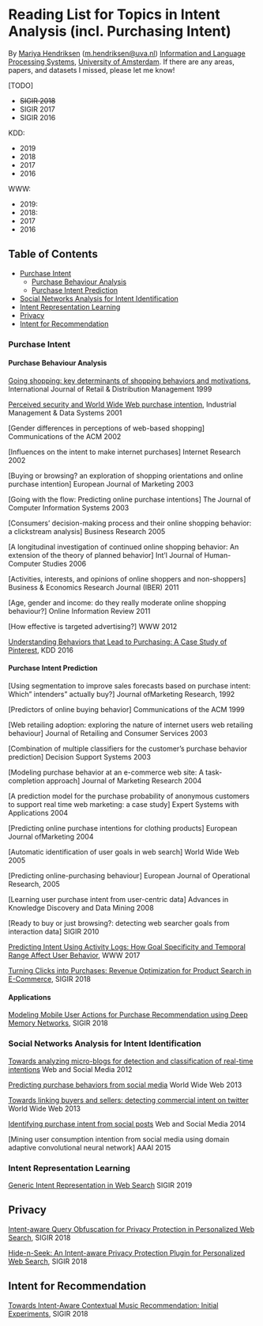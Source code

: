 # Reading List for Topics in Intent Analysis (incl. Purchasing Intent)
By [Mariya Hendriksen](https://mariyahendriksen.github.io./) (m.hendriksen@uva.nl) [Information and Language Processing Systems](https://ilps.science.uva.nl/), [University of Amsterdam](https://www.uva.nl/). If there are any areas, papers, and datasets I missed, please let me know!

[TODO]
* ~~SIGIR 2018~~
* SIGIR 2017
* SIGIR 2016

KDD:
* 2019
* 2018
* 2017
* 2016

WWW:
* 2019:
* 2018:
* 2017
* 2016

## Table of Contents

* [Purchase Intent](#purchase-intent)
  * [Purchase Behaviour Analysis](#Purchase-Behaviour-Analysis)
  * [Purchase Intent Prediction](#Purchase-Intent-Prediction)
* [Social Networks Analysis for Intent Identification](#Social-Networks-Analysis-for-Intent-Identification)
* [Intent Representation Learning](#Intent-Representation-Learning)
* [Privacy](#privacy)
* [Intent for Recommendation](#Intent-for-Recommendation)




### Purchase Intent
#### Purchase Behaviour Analysis
[Going shopping: key determinants of shopping behaviors and motivations](https://www.emerald.com/insight/content/doi/10.1108/09590559910268499/full/pdf?title=going-shopping-key-determinants-of-shopping-behaviors-and-motivations), International Journal of Retail & Distribution Management 1999

[Perceived security and World Wide Web purchase intention](https://www.emerald.com/insight/content/doi/10.1108/02635570110390071/full/pdf?title=perceived-security-and-world-wide-web-purchase-intention), Industrial Management & Data Systems 2001


[Gender differences in perceptions of web-based shopping] Communications of the ACM 2002


[Influences on the intent to make internet purchases] Internet Research 2002


[Buying or browsing? an exploration of shopping orientations and online purchase intention] European Journal of Marketing 2003


[Going with the flow: Predicting online purchase intentions] The Journal of Computer Information Systems 2003


[Consumers’ decision-making process and their online shopping behavior: a clickstream analysis] Business Research 2005


[A longitudinal investigation of continued online shopping behavior: An extension of the theory of planned behavior] Int’l Journal of Human-Computer Studies 2006


[Activities, interests, and opinions of online shoppers and non-shoppers] Business & Economics Research Journal (IBER) 2011


[Age, gender and income: do they really moderate online shopping behaviour?] Online Information Review 2011
 

[How effective is targeted advertising?] WWW 2012


[Understanding Behaviors that Lead to Purchasing: A Case Study of Pinterest](https://cs.stanford.edu/people/jure/pubs/pinterest-kdd16.pdf), KDD 2016



#### Purchase Intent Prediction

[Using segmentation to improve sales forecasts based on purchase intent: Which” intenders” actually buy?] Journal ofMarketing Research, 1992


[Predictors of online buying behavior] Communications of the ACM 1999


[Web retailing adoption: exploring the nature of internet users web retailing behaviour] Journal of Retailing and Consumer Services 2003


[Combination of multiple classifiers for the customer’s purchase behavior prediction] Decision Support Systems 2003


[Modeling purchase behavior at an e-commerce web site: A task-completion approach] Journal of Marketing Research 2004


[A prediction model for the purchase probability of anonymous customers to support real time web marketing: a case study] Expert Systems with Applications 2004


[Predicting online purchase intentions for clothing products] European Journal ofMarketing 2004


[Automatic identification of user goals in web search] World Wide Web 2005


[Predicting online-purchasing behaviour] European Journal of Operational Research, 2005


[Learning user purchase intent from user-centric data] Advances in Knowledge Discovery and Data Mining 2008


[Ready to buy or just browsing?: detecting web searcher goals from interaction data] SIGIR 2010


[Predicting Intent Using Activity Logs: How Goal Specificity and Temporal Range Affect User Behavior](https://dl.acm.org/citation.cfm?id=3054198), WWW 2017


[Turning Clicks into Purchases: Revenue Optimization for Product Search in E-Commerce](), SIGIR 2018


#### Applications
[Modeling Mobile User Actions for Purchase Recommendation using Deep Memory Networks](), SIGIR 2018




### Social Networks Analysis for Intent Identification

[Towards analyzing micro-blogs for detection and classification of real-time intentions]() Web and Social Media 2012


[Predicting purchase behaviors from social media]() World Wide Web 2013


[Towards linking buyers and sellers: detecting commercial intent on twitter]() World Wide Web 2013


[Identifying purchase intent from social posts]() Web and Social Media 2014


[Mining user consumption intention from social media using domain adaptive convolutional neural network] AAAI 2015




### Intent Representation Learning

[Generic Intent Representation in Web Search](https://dl.acm.org/citation.cfm?id=3331198) SIGIR 2019




## Privacy
[Intent-aware Query Obfuscation for Privacy Protection in Personalized Web Search](http://www.cs.virginia.edu/~hw5x/paper/SIGIR2018-IQP.pdf), SIGIR 2018

[Hide-n-Seek: An Intent-aware Privacy Protection Plugin for Personalized Web Search](https://www.cs.virginia.edu/~hw5x/paper/SIGIR2018-HnS.pdf), SIGIR 2018




## Intent for Recommendation
[Towards Intent-Aware Contextual Music Recommendation: Initial Experiments](https://dl.acm.org/citation.cfm?id=3210154), SIGIR 2018
